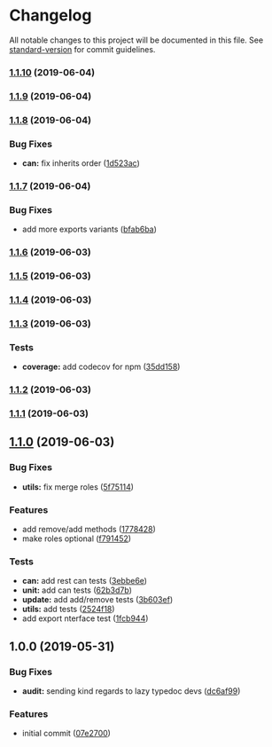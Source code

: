 # Changelog

All notable changes to this project will be documented in this file. See [standard-version](https://github.com/conventional-changelog/standard-version) for commit guidelines.

### [1.1.10](https://gitlab.com/m03geek/fast-rbac/compare/v1.1.9...v1.1.10) (2019-06-04)



### [1.1.9](https://gitlab.com/m03geek/fast-rbac/compare/v1.1.8...v1.1.9) (2019-06-04)



### [1.1.8](https://gitlab.com/m03geek/fast-rbac/compare/v1.1.7...v1.1.8) (2019-06-04)


### Bug Fixes

* **can:** fix inherits order ([1d523ac](https://gitlab.com/m03geek/fast-rbac/commit/1d523ac))



### [1.1.7](https://gitlab.com/m03geek/fast-rbac/compare/v1.1.6...v1.1.7) (2019-06-04)


### Bug Fixes

* add more exports variants ([bfab6ba](https://gitlab.com/m03geek/fast-rbac/commit/bfab6ba))



### [1.1.6](https://gitlab.com/m03geek/fast-rbac/compare/v1.1.5...v1.1.6) (2019-06-03)



### [1.1.5](https://gitlab.com/m03geek/fast-rbac/compare/v1.1.4...v1.1.5) (2019-06-03)



### [1.1.4](https://gitlab.com/m03geek/fast-rbac/compare/v1.1.3...v1.1.4) (2019-06-03)



### [1.1.3](https://gitlab.com/m03geek/fast-rbac/compare/v1.1.2...v1.1.3) (2019-06-03)


### Tests

* **coverage:** add codecov for npm ([35dd158](https://gitlab.com/m03geek/fast-rbac/commit/35dd158))



### [1.1.2](https://gitlab.com/m03geek/fast-rbac/compare/v1.1.1...v1.1.2) (2019-06-03)



### [1.1.1](https://gitlab.com/m03geek/fast-rbac/compare/v1.1.0...v1.1.1) (2019-06-03)



## [1.1.0](https://gitlab.com/m03geek/fast-rbac/compare/v1.0.0...v1.1.0) (2019-06-03)


### Bug Fixes

* **utils:** fix merge roles ([5f75114](https://gitlab.com/m03geek/fast-rbac/commit/5f75114))


### Features

* add remove/add methods ([1778428](https://gitlab.com/m03geek/fast-rbac/commit/1778428))
* make roles optional ([f791452](https://gitlab.com/m03geek/fast-rbac/commit/f791452))


### Tests

* **can:** add rest can tests ([3ebbe6e](https://gitlab.com/m03geek/fast-rbac/commit/3ebbe6e))
* **unit:** add can tests ([62b3d7b](https://gitlab.com/m03geek/fast-rbac/commit/62b3d7b))
* **update:** add add/remove tests ([3b603ef](https://gitlab.com/m03geek/fast-rbac/commit/3b603ef))
* **utils:** add tests ([2524f18](https://gitlab.com/m03geek/fast-rbac/commit/2524f18))
* add export nterface test ([1fcb944](https://gitlab.com/m03geek/fast-rbac/commit/1fcb944))



## 1.0.0 (2019-05-31)


### Bug Fixes

* **audit:** sending kind regards to lazy typedoc devs ([dc6af99](https://gitlab.com/m03geek/fast-rbac/commit/dc6af99))


### Features

* initial commit ([07e2700](https://gitlab.com/m03geek/fast-rbac/commit/07e2700))
